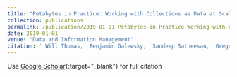 ```yaml
---
title: "Petabytes in Practice: Working with Collections as Data at Scale"
collection: publications
permalink: /publication/2019-01-01-Petabytes-in-Practice-Working-with-Collections-as-Data-at-Scale
date: 2019-01-01
venue: 'Data and Information Management'
citation: ' Will Thomas,  Benjamin Galewsky,  Sandeep Satheesan,  Gregory Jansen,  Richard Marciano,  Shannon Bradley,  Jong Lee,  Luigi Marini,  Kenton McHenry, &quot;Petabytes in Practice: Working with Collections as Data at Scale.&quot; Data and Information Management, 2019.'
---
```

Use [Google Scholar](https://scholar.google.com/scholar?q=Petabytes+in+Practice:+Working+with+Collections+as+Data+at+Scale){:target="_blank"} for full citation